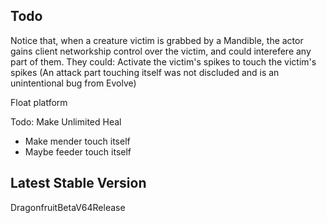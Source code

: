 ## Todo

Notice that, when a creature victim is grabbed by a Mandible, the actor gains client networkship control over the victim, and could interefere any part of them. They could:
Activate the victim's spikes to touch the victim's spikes
(An attack part touching itself was not discluded and is an unintentional bug from Evolve)

Float platform

Todo: Make Unlimited Heal
- Make mender touch itself
- Maybe feeder touch itself

## Latest Stable Version

DragonfruitBetaV64Release
